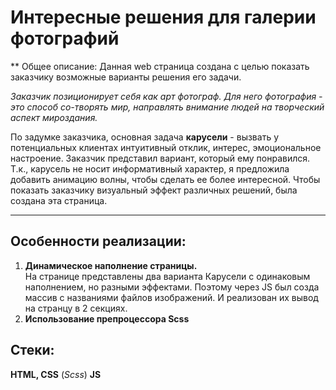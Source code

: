 # Интересные решения для галерии фотографий 
** Общее описание:
Данная web страница создана с целью показать заказчику возможные варианты решения его задачи.  

*Заказчик позиционирует себя как арт фотограф. Для него фотография - это способ со-творять мир, направлять внимание людей на творческий аспект мироздания.*  

По задумке заказчика, основная задача **карусели** - вызвать у потенциальных клиентах интуитивный отклик, интерес, эмоциональное настроение. Заказчик представил вариант, который ему понравился. Т.к., карусель не носит информативный характер, я предложила добавить анимацию волны, чтобы сделать ее более интересной. Чтобы показать заказчику визуальный эффект различных решений, была создана эта страница.

---

## Особенности реализации:
1. **Динамическое наполнение страницы.**  
На странице представлены два варианта Карусели с одинаковым наполнением, но разными эффектами. Поэтому через JS был созда массив с названиями файлов изображений. И реализован их вывод на странцу в 2 секциях.
2. **Использование препроцессора Scss**


## Стеки:
**HTML, CSS** (*Scss*) **JS**



